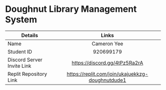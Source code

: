 # Doughnut Library Management System
|Details|Links|
|--|:-:|
|Name| Cameron Yee|
|Student ID| 920699179|
|Discord Server Invite Link| https://discord.gg/4tPz5Ra2rA|
|Replit Repository Link| https://replit.com/join/ukajuekkzg-doughnutdude1|